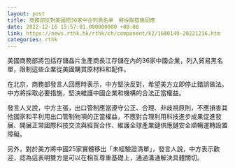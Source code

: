```yaml
---
layout: post
title: 商務部反對美國把36家中企列黑名單　將採取措施回應
date: 2022-12-16 15:57:01.000000000 +08:00
link: https://news.rthk.hk/rthk/ch/component/k2/1680149-20221216.htm
categories: rthk
---
```


美國商務部將包括存儲晶片生產商長江存儲在內的36家中國企業，列入貿易黑名單，限制這些企業從美國購買原材料和配件。

在北京，商務部發言人回應時表示，中方堅決反對，希望美方立即停止錯誤做法。中方將採取必要措施，堅決維護中國企業和機構的合法正當權益。

發言人又說，中方主張，出口管制應當遵守公正、合理、非歧視原則，不應損害其他國家和平利用出口管制物項的正當權益，不應對合理利用科技進步成果促進發展、開展正常國際科技交流與經貿合作、維護全球產業鏈供應鏈安全順暢運轉設置障礙。

另外，對於美方將中國25家實體移出「未經驗證清單」，發言人說，中方表示歡迎，認為這表明雙方是可以在相互尊重基礎上，通過溝通解決具體關切。
